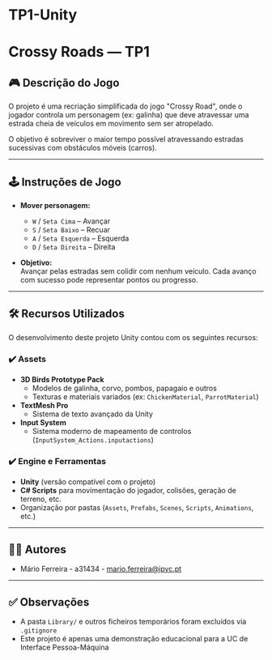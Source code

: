 # TP1-Unity

# Crossy Roads — TP1

## 🎮 Descrição do Jogo

O projeto é uma recriação simplificada do jogo "Crossy Road", onde o jogador controla um personagem (ex: galinha) que deve atravessar uma estrada cheia de veículos em movimento sem ser atropelado.

O objetivo é sobreviver o maior tempo possível atravessando estradas sucessivas com obstáculos móveis (carros).

---

## 🕹️ Instruções de Jogo

- **Mover personagem:**  
  - `W` / `Seta Cima` – Avançar  
  - `S` / `Seta Baixo` – Recuar  
  - `A` / `Seta Esquerda` – Esquerda  
  - `D` / `Seta Direita` – Direita

- **Objetivo:**  
  Avançar pelas estradas sem colidir com nenhum veículo. Cada avanço com sucesso pode representar pontos ou progresso.

---

## 🛠️ Recursos Utilizados

O desenvolvimento deste projeto Unity contou com os seguintes recursos:

### ✔️ Assets
- **3D Birds Prototype Pack**  
  - Modelos de galinha, corvo, pombos, papagaio e outros
  - Texturas e materiais variados (ex: `ChickenMaterial`, `ParrotMaterial`)
- **TextMesh Pro**  
  - Sistema de texto avançado da Unity
- **Input System**  
  - Sistema moderno de mapeamento de controlos (`InputSystem_Actions.inputactions`)

### ✔️ Engine e Ferramentas
- **Unity** (versão compatível com o projeto)
- **C# Scripts** para movimentação do jogador, colisões, geração de terreno, etc.
- Organização por pastas (`Assets`, `Prefabs`, `Scenes`, `Scripts`, `Animations`, etc.)

---

## 👨‍💻 Autores

- Mário Ferreira - a31434 - mario.ferreira@ipvc.pt

---

## ✅ Observações

- A pasta `Library/` e outros ficheiros temporários foram excluídos via `.gitignore`
- Este projeto é apenas uma demonstração educacional para a UC de Interface Pessoa-Máquina

